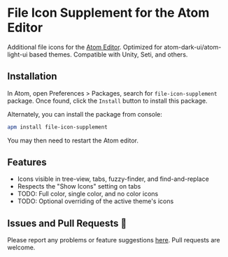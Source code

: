 # File Icon Supplement for the Atom Editor

Additional file icons for the [Atom Editor](http://atom.io). Optimized for atom-dark-ui/atom-light-ui based themes. Compatible with Unity, Seti, and others.

## Installation

In Atom, open Preferences > Packages, search for `file-icon-supplement` package. Once found, click the `Install` button to install this package.

Alternately, you can install the package from console:

```bash
apm install file-icon-supplement
```

You may then need to restart the Atom editor.

## Features

* Icons visible in tree-view, tabs, fuzzy-finder, and find-and-replace
* Respects the "Show Icons" setting on tabs
* TODO: Full color, single color, and no color icons
* TODO: Optional overriding of the active theme's icons

## Issues and Pull Requests :bug:

Please report any problems or feature suggestions [here](https://github.com/sscotth/file-icon-supplement/issues). Pull requests are welcome.
